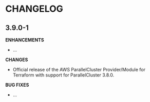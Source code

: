 # CHANGELOG


## 3.9.0-1

**ENHANCEMENTS**
- ...

**CHANGES**
- Official release of the AWS ParallelCluster Provider/Module for Terraform with support for ParallelCluster 3.8.0.

**BUG FIXES**
- ...

